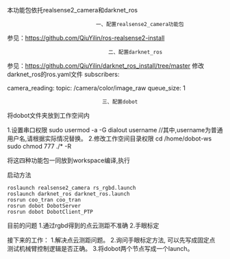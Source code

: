本功能包依托realsense2_camera和darknet_ros
                                     


                                 一、配置realsense2_camera功能包

参见：https://github.com/QiuYilin/ros-realsense2-install

					
                                     二、配置darknet_ros
参见：https://github.com/QiuYilin/darknet_ros_install/tree/master
修改darknet_ros的ros.yaml文件 
subscribers:

  camera_reading:
    topic: /camera/color/image_raw
    queue_size: 1

                                   三、配置dobot
将dobot文件夹放到工作空间内

1.设置串口权限
sudo usermod -a -G dialout username //其中,username为普通用户名,请根据实际情况替换。
2.修改工作空间目录权限
 cd /home/dobot-ws
 sudo chmod 777 ./* -R


将这四种功能包一同放到workspace编译,执行


启动方法
```
roslaunch realsense2_camera rs_rgbd.launch
roslaunch darknet_ros darknet_ros.launch
rosrun coo_tran coo_tran
rosrun dobot DobotServer
rosrun dobot DobotClient_PTP
```

目前的问题
1.通过rgbd得到的点云测距不准确
2.手眼标定

接下来的工作：
1.解决点云测距问题。
2.询问手眼标定方法, 可以先写成固定点 测试机械臂控制逻辑是否正确。
3.将dobot两个节点写成一个launch。







